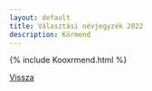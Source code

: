 ```yaml
---
layout: default
title: Választási névjegyzék 2022
description: Körmend
---
```


{% include Kooxrmend.html %}

[Vissza](./)